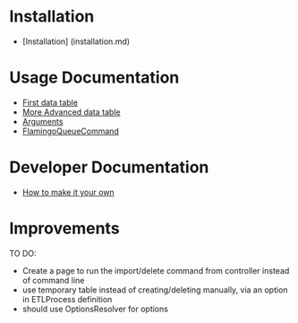 Installation
============

* [Installation] (installation.md)

Usage Documentation
===================

* [First data table](simpleConfig.md)
* [More Advanced data table](advancedConfig.md)
* [Arguments](arguments.md)
* [FlamingoQueueCommand](flamingo.md)

Developer Documentation
=======================

* [How to make it your own](dev.md)

Improvements
============

TO DO:
- Create a page to run the import/delete command from controller instead of command line
- use temporary table instead of creating/deleting manually, via an option in ETLProcess definition
- should use OptionsResolver for options
